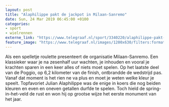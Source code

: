 ```yaml
---
layout: post
title: "Alaphilippe pakt de jackpot in Milaan-Sanremo"
date: Sun, 24 Mar 2019 06:45:00 +0100
categories: 
- sport 
- wielrennen 
externe_link: "https://www.telegraaf.nl/sport/3340220/alaphilippe-pakt-de-jackpot-in-milaan-sanremo"
feature_image: "https://www.telegraaf.nl/images/1200x630/filters:format(jpeg):quality(80)/cdn-kiosk-api.telegraaf.nl/822a49f6-4e0c-11e9-b150-0218eaf05005.jpg"
---
```


<p class="intro">Als een spelletje roulette presenteert de organisatie Milaan-Sanremo. Een klassieker waar je na zesenhalf uur wachten, je inhouden en vooral je krachten sparen in een keer alles of niets moet spelen. Op het laatste deel van de Poggio, op 6,2 kilometer van de finish, ontbrandde de wedstrijd pas. Vanaf dat moment is het rien ne va plus en moet je weten welke kleur je speelt. Topfavoriet Julian Alaphilippe was de enige in koers die nog beiden kleuren en even en oneven getallen durfde te spelen. Toch hield de spring-in-het-veld de rust en won hij op grootse wijze het eerste monument van het jaar.</p>
